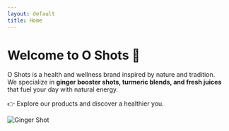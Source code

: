 ```yaml
---
layout: default
title: Home
---
```


# Welcome to O Shots 🍹

O Shots is a health and wellness brand inspired by nature and tradition.  
We specialize in **ginger booster shots, turmeric blends, and fresh juices** that fuel your day with natural energy.  

👉 Explore our products and discover a healthier you.  

![Ginger Shot](assets/images/shots.jpg)
